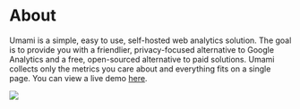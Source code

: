 # About

Umami is a simple, easy to use, self-hosted web analytics solution. The goal is to provide you with a friendlier, privacy-focused
alternative to Google Analytics and a free, open-sourced alternative to paid solutions. Umami collects only the metrics you care
about and everything fits on a single page. You can view a live demo [here](https://app.umami.is/share/ISgW2qz8/flightphp.com).

<img src="/about-screenshot.png">
